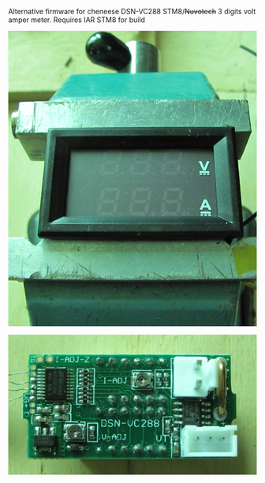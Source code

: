 Alternative firmware for cheneese DSN-VC288 STM8/~~Nuvotech~~ 3 digits volt amper meter.
Requires IAR STM8 for build

![Front view](https://github.com/bga/DSN-VC288-stm8-volt-amper-meter/raw/master/media/front-view.jpg "Front view")

![PCB back](https://github.com/bga/DSN-VC288-stm8-volt-amper-meter/raw/master/media/pcb_back.jpg "PCB back")